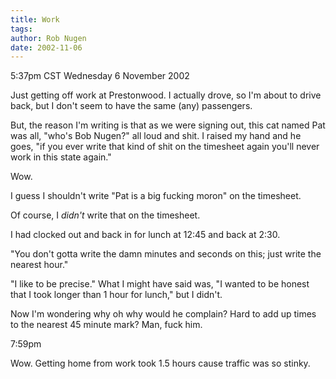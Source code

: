 ```yaml
---
title: Work
tags: 
author: Rob Nugen
date: 2002-11-06
---
```


<p class=date>5:37pm CST Wednesday 6 November 2002</p>

<p>Just getting off work at Prestonwood.  I actually drove, so I'm
about to drive back, but I don't seem to have the same (any)
passengers.</p>

<p>But, the reason I'm writing is that as we were signing out, this
cat named Pat was all, "who's Bob Nugen?" all loud and shit.  I raised
my hand and he goes, "if you ever write that kind of shit on the
timesheet again you'll never work in this state again."</p>

<p>Wow.</p>

<p>I guess I shouldn't write "Pat is a big fucking moron" on the
timesheet.</p>

<p>Of course, I <em>didn't</em> write that on the timesheet.</p>

<p>I had clocked out and back in for lunch at 12:45 and back at 2:30.</p>

<p>"You don't gotta write the damn minutes and seconds on this; just
write the nearest hour."</p>

<p>"I like to be precise."  What I might have said was, "I wanted to
be honest that I took longer than 1 hour for lunch," but I didn't.</p>

<p>Now I'm wondering why oh why would he complain?  Hard to add up
times to the nearest 45 minute mark?  Man, fuck him.</p>

<p class=date>7:59pm</p>

<p>Wow.  Getting home from work took 1.5 hours cause traffic was so
stinky.</p>
